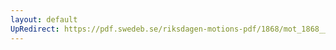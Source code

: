 ```yaml
---
layout: default
UpRedirect: https://pdf.swedeb.se/riksdagen-motions-pdf/1868/mot_1868__ak__00052/mot_1868__ak__00052_002.pdf
---
```

